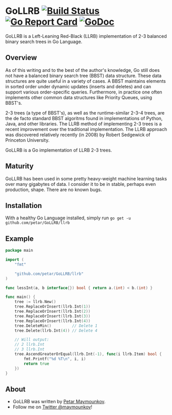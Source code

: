 # GoLLRB [![Build Status](https://travis-ci.com/petar/GoLLRB.svg?branch=master)](https://travis-ci.com/petar/GoLLRB) [![Go Report Card](https://goreportcard.com/badge/github.com/petar/GoLLRB)](https://goreportcard.com/report/github.com/petar/GoLLRB) [![GoDoc](https://godoc.org/github.com/petar/GoLLRB?status.svg)](https://godoc.org/github.com/petar/GoLLRB)

GoLLRB is a Left-Leaning Red-Black (LLRB) implementation of 2-3 balanced binary
search trees in Go Language.

## Overview

As of this writing and to the best of the author's knowledge,
Go still does not have a balanced binary search tree (BBST) data structure.
These data structures are quite useful in a variety of cases. A BBST maintains
elements in sorted order under dynamic updates (inserts and deletes) and can
support various order-specific queries. Furthermore, in practice one often
implements other common data structures like Priority Queues, using BBST's.

2-3 trees (a type of BBST's), as well as the runtime-similar 2-3-4 trees, are
the de facto standard BBST algoritms found in implementations of Python, Java,
and other libraries. The LLRB method of implementing 2-3 trees is a recent
improvement over the traditional implementation. The LLRB approach was
discovered relatively recently (in 2008) by Robert Sedgewick of Princeton
University.

GoLLRB is a Go implementation of LLRB 2-3 trees.

## Maturity

GoLLRB has been used in some pretty heavy-weight machine learning tasks over many gigabytes of data.
I consider it to be in stable, perhaps even production, shape. There are no known bugs.

## Installation

With a healthy Go Language installed, simply run `go get -u github.com/petar/GoLLRB/llrb`

## Example

```go
package main

import (
	"fmt"

	"github.com/petar/GoLLRB/llrb"
)

func lessInt(a, b interface{}) bool { return a.(int) < b.(int) }

func main() {
	tree := llrb.New()
	tree.ReplaceOrInsert(llrb.Int(1))
	tree.ReplaceOrInsert(llrb.Int(2))
	tree.ReplaceOrInsert(llrb.Int(3))
	tree.ReplaceOrInsert(llrb.Int(4))
	tree.DeleteMin()         // Delete 1
	tree.Delete(llrb.Int(4)) // Delete 4

	// Will output:
	// 2 llrb.Int
	// 3 llrb.Int
	tree.AscendGreaterOrEqual(llrb.Int(-1), func(i llrb.Item) bool {
		fmt.Printf("%d %T\n", i, i)
		return true
	})
}
```

## About

* GoLLRB was written by [Petar Maymounkov](http://pdos.csail.mit.edu/~petar/).
* Follow me on [Twitter @maymounkov](http://www.twitter.com/maymounkov)!
